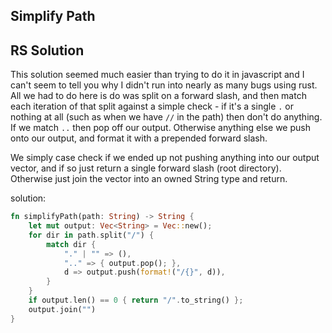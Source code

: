 ## Simplify Path

## RS Solution

This solution seemed much easier than trying to do it in javascript and I can't
seem to tell you why I didn't run into nearly as many bugs using rust. All we
had to do here is do was split on a forward slash, and then match each iteration
of that split against a simple check - if it's a single `.` or nothing at all
(such as when we have `//` in the path) then don't do anything.  If we match
`..` then pop off our output.  Otherwise anything else we push onto our output,
and format it with a prepended forward slash.  

We simply case check if we ended up not pushing anything into our output vector,
and if so just return a single forward slash (root directory).  Otherwise just
join the vector into an owned String type and return.

solution:

```rust
fn simplifyPath(path: String) -> String {
    let mut output: Vec<String> = Vec::new();
    for dir in path.split("/") {
        match dir {
            "." | "" => (),
            ".." => { output.pop(); },
            d => output.push(format!("/{}", d)),
        }
    }
    if output.len() == 0 { return "/".to_string() };
    output.join("")
}
```
